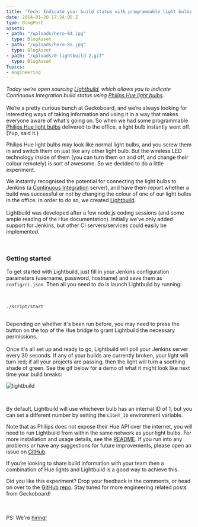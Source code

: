 ```yaml
---
title: 'Tech: Indicate your build status with programmable light bulbs'
date: 2014-01-20 17:24:00 Z
type: BlogPost
assets:
- path: "/uploads/hero-84.jpg"
  type: BlogAsset
- path: "/uploads/hero-85.jpg"
  type: BlogAsset
- path: "/uploads/0-lightbuild-2.gif"
  type: BlogAsset
Topics:
- engineering
---
```


<p dir="ltr"><em>Today we’re open sourcing <a href="http://github.com/geckoboard/lightbuild">Lightbuild</a>, which allows you to indicate Continuous Integration build status using <a href="http://www.meethue.com">Philips Hue light bulbs</a>.</em><span><br class="kix-line-break"><br class="kix-line-break">We’re a pretty curious bunch at Geckoboard, and we’re always looking for interesting ways of taking information and using it in a way that makes everyone aware of what's going on. So when we had some programmable </span><a href="http://www.meethue.com"><span>Philips Hue light bulbs</span></a><span> delivered to the office, a light bulb instantly went off. (Yup, said it.)</span></p>
<span><span><span></span></span></span>
<p dir="ltr"><span>Philips Hue light bulbs may look like normal light bulbs, and you screw them in and switch them on just like any other light bulb. But the wireless LED technology inside of them (you can turn them on and off, and change their colour remotely) is sort of awesome. So we decided to do a little experiment.</span></p>
<span><span><span></span></span></span>
<p dir="ltr"><span>We instantly recognised the potential for connecting the light bulbs to Jenkins (a </span><a href="http://en.wikipedia.org/wiki/Continuous_integration"><span>Continuous Integration</span></a><span> server), and have them report whether a build was successful or not by changing the colour of one of our light bulbs in the office. In order to do so, we created </span><a href="https://github.com/geckoboard/lightbuild"><span>Lightbuild</span></a><span>.<br class="kix-line-break"><br class="kix-line-break">Lightbuild was developed after a few node.js coding sessions (and some ample reading of the Hue documentation). Initially we’ve only added support for Jenkins, but other CI servers/services could easily be implemented. </span></p>
<span><span><br><span></span></span></span>
<h3 dir="ltr"><span>Getting started</span></h3>
<p dir="ltr"><span>To get started with Lightbuild, just fill in your Jenkins configuration parameters (username, password, hostname) and save them as <code><span>config/ci.json</span></code>. Then all you need to do is launch Lightbuild by running: </span></p>
<span><span><br><span></span></span></span>
<pre dir="ltr"><code><span>./script/start</span></code><span></span></pre>
<p><span id="docs-internal-guid--b07482a-a06e-ed90-5c2c-18e566b23ff3"><br><span></span><span>Depending on whether it's been run before, you may need to press the button on the top of the Hue bridge to grant Lightbuild the necessary permissions.<br class="kix-line-break"><br class="kix-line-break">Once it's all set up and ready to go, Lightbuild will poll your Jenkins server every 30 seconds. If any of your builds are currently broken, your light will turn red; if all your projects are passing, then the light will turn a soothing shade of green. See the gif below for a demo of what it might look like next time your build breaks:</span></span></p>
<p><span><span><img src="/uploads/0-lightbuild-2.gif" alt="lightbuild"></span></span></p>
<p> </p>
<p dir="ltr">By default, Lightbuild will use whichever bulb has an internal ID of 1, but you can set a different number by setting the <code><span>LIGHT_ID</span></code> environment variable.</p>
<p dir="ltr"><span>Note that as Philips does not expose their Hue API over the internet, you will need to run Lightbuild from within the same network as your light bulbs. For more installation and usage details, see the </span><a href="https://github.com/geckoboard/lightbuild/blob/master/README.md"><span>README</span></a><span>. If you run into any problems or have any suggestions for future improvements, please open an issue on </span><a href="https://github.com/geckoboard/lightbuild/issues"><span>GitHub</span></a><span>.</span></p>
<p><span id="docs-internal-guid--b07482a-a077-392f-13b1-c15f64e37eed"><span></span><span>If you’re looking to share build information with your team then a combination of Hue lights and Lightbuild is a good way to achieve this. </span></span></p>
<p><span id="docs-internal-guid--b07482a-a077-392f-13b1-c15f64e37eed"><span>Did you like this experiment? Drop your feedback in the comments, or head on over to the </span><a href="https://github.com/geckoboard/lightbuild"><span>GitHub repo</span></a><span>. </span></span><span id="docs-internal-guid--b07482a-a077-392f-13b1-c15f64e37eed">Stay tuned for more engineering related posts from Geckoboard!</span></p>
<br><br> PS: We're <a href="http://www.geckoboard.com/jobs">hiring!</a>
